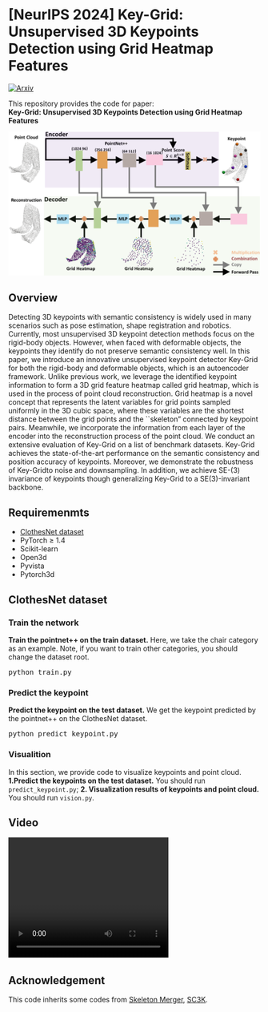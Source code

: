 # [NeurIPS 2024] Key-Grid: Unsupervised 3D Keypoints Detection using Grid Heatmap Features
[![Arxiv](https://img.shields.io/badge/ArXiv-2109.11377-orange.svg)](https://arxiv.org/abs/2410.02237) 

This repository provides the  code for paper: <br>
**Key-Grid: Unsupervised 3D Keypoints Detection using Grid Heatmap Features**
<p align="center">
    <img src="./image/allmethod.png" width="1000"><br>
  
## Overview
Detecting 3D keypoints with semantic consistency is widely used in many scenarios such as pose estimation, shape registration and robotics.
Currently, most unsupervised 3D keypoint detection methods focus on the rigid-body objects. 
However, when faced with deformable objects, the keypoints they identify do not preserve semantic consistency well.
In this paper, we introduce an innovative unsupervised keypoint detector Key-Grid for both the rigid-body and deformable objects, which is an autoencoder framework. 
Unlike previous work, we leverage the identified keypoint information to form a 3D grid feature heatmap called grid heatmap, which is used in the process of point cloud reconstruction.
Grid heatmap is a novel concept that represents the latent variables for grid points sampled uniformly in the 3D cubic space, where these variables are the shortest distance between the grid points and the ``skeleton” connected by keypoint pairs.
Meanwhile, we incorporate the information from each layer of the encoder into the reconstruction process of the point cloud.
We conduct an extensive evaluation of Key-Grid on  a list of benchmark datasets. 
Key-Grid achieves the state-of-the-art performance on the semantic consistency and position accuracy of keypoints.
Moreover, we demonstrate the robustness of Key-Gridto noise and downsampling. 
In addition, we achieve SE-(3) invariance of keypoints though generalizing Key-Grid to a SE(3)-invariant backbone.
## Requiremenmts
* [ClothesNet dataset](https://sites.google.com/view/clothesnet/home)
* PyTorch ≥ 1.4
* Scikit-learn
* Open3d
* Pyvista
* Pytorch3d
## ClothesNet dataset
### Train the network
**Train the pointnet++ on the train dataset.** Here, we take the chair category as an example. Note, if you want to train other categories, you should change the dataset root.
<pre>
python train.py 
</pre>
### Predict the keypoint
**Predict the keypoint on the test dataset.** We get the keypoint predicted by the pointnet++ on the ClothesNet dataset.
<pre>
python predict_keypoint.py  
</pre>
### Visualition
In this section, we provide code to visualize keypoints and point cloud. **1.Predict the keypoints on the test dataset.** 
You should run  `predict_keypoint.py`; **2. Visualization results of keypoints and point cloud.** You should run  `vision.py`.
## Video
<video width="320" height="240" controls>
  <source src="https://example.com/path/to/example_video.mp4" type="video/mp4">
  Your browser does not support the video tag.
</video>

## Acknowledgement
This code inherits some codes from [Skeleton Merger](https://github.com/eliphatfs/SkeletonMerger), [SC3K](https://github.com/IIT-PAVIS/SC3K).
